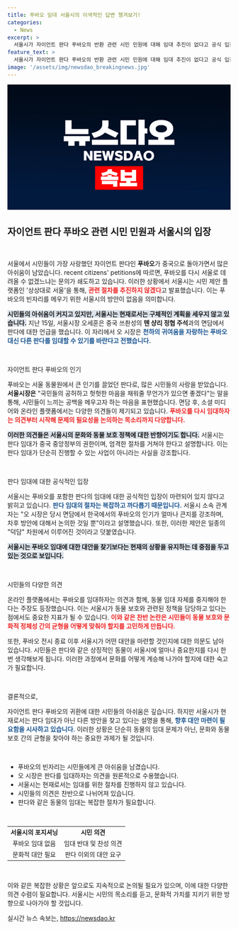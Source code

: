 ```yaml
---
title: 푸바오 임대 서울시의 이색적인 답변 챙겨보기!
categories:
  - News
excerpt: >
  서울시가 자이언트 판다 푸바오의 반환 관련 시민 민원에 대해 임대 추진이 없다고 공식 입장을 밝혔습니다. 오세훈 시장은 대안으로 다른 판다의 임대를 언급했지만, 엄격한 절차로 인해 현실은 어렵습니다. 클릭하여 찬반 논란의 전말을 알아보세요!
feature_text: >
  서울시가 자이언트 판다 푸바오의 반환 관련 시민 민원에 대해 임대 추진이 없다고 공식 입장을 밝혔습니다. 오세훈 시장은 대안으로 다른 판다의 임대를 언급했지만, 엄격한 절차로 인해 현실은 어렵습니다. 클릭하여 찬반 논란의 전말을 알아보세요!
image: '/assets/img/newsdao_breakingnews.jpg'
---
```


<p><img src="/assets/img/newsdao_breakingnews.jpg" alt="bookingtag 속보" /></p>

<h2 data-ke-size="size26">자이언트 판다 푸바오 관련 시민 민원과 서울시의 입장</h2>

<p data-ke-size="size16">&nbsp;</p>

<p>서울에서 시민들이 가장 사랑했던 자이언트 판다인 <b>푸바오</b>가 중국으로 돌아가면서 많은 아쉬움이 남았습니다. recent citizens' petitions에 따르면, 푸바오를 다시 서울로 데려올 수 없겠느냐는 문의가 쇄도하고 있습니다. 이러한 상황에서 서울시는 시민 제안 플랫폼인 '상상대로 서울'을 통해, <b><span style="color: #ee2323;">관련 절차를 추진하지 않겠다</span></b>고 발표했습니다. 이는 푸바오의 빈자리를 메우기 위한 서울시의 방안이 없음을 의미합니다.</p>

<p><b><span style="background-color: #21538527;">시민들의 아쉬움이 커지고 있지만, 서울시는 현재로서는 구체적인 계획을 세우지 않고 있습니다.</span></b> 지난 15일, 서울시장 오세훈은 중국 쓰촨성의 <b>톈 샹리 정협 주석</b>과의 면담에서 판다에 대한 언급을 했습니다. 이 자리에서 오 시장은 <b><span style="color: #1a5490;">천하의 귀여움을 자랑하는 푸바오 대신 다른 판다를 임대할 수 있기를 바란다고 전했습니다.</span></b></p>

<p data-ke-size="size16">&nbsp;</p>

<p>자이언트 판다 푸바오의 인기</p>

<p>푸바오는 서울 동물원에서 큰 인기를 끌었던 판다로, 많은 시민들의 사랑을 받았습니다. <b>서울시장은</b> "국민들의 공허하고 헛헛한 마음을 채워줄 무언가가 있으면 좋겠다"는 말을 통해, 시민들이 느끼는 공백을 메우고자 하는 마음을 표현했습니다. 면담 후, 소셜 미디어와 온라인 플랫폼에서는 다양한 의견들이 제기되고 있습니다. <b><span style="color: #ee2323;">푸바오를 다시 임대하자는 의견부터 시작해 문제의 필요성을 논의하는 목소리까지 다양합니다.</span></b></p>

<p><b><span style="background-color: #21538527;">이러한 의견들은 서울시의 문화와 동물 보호 정책에 대한 반향이기도 합니다.</span></b> 서울시는 판다 임대가 중국 중앙정부의 권한이며, 엄격한 절차를 거쳐야 한다고 설명합니다. 이는 판다 임대가 단순히 진행할 수 있는 사업이 아니라는 사실을 강조합니다.</p>

<p data-ke-size="size16">&nbsp;</p>

<p>판다 임대에 대한 공식적인 입장</p>

<p>서울시는 푸바오를 포함한 판다의 임대에 대한 공식적인 입장이 마련되어 있지 않다고 밝히고 있습니다. <b><span style="color: #1a5490;">판다 임대의 절차는 복잡하고 까다롭기 때문입니다.</span></b> 서울시 소속 관계자는 "오 시장은 당시 면담에서 한국에서의 푸바오의 인기가 얼마나 큰지를 강조하며, 차후 방안에 대해서 논의한 것일 뿐"이라고 설명했습니다. 또한, 이러한 제안은 일종의 "덕담" 차원에서 이루어진 것이라고 덧붙였습니다.</p>

<p><b><span style="background-color: #21538527;">서울시는 푸바오 임대에 대한 대안을 찾기보다는 현재의 상황을 유지하는 데 중점을 두고 있는 것으로 보입니다.</span></b></p>

<p data-ke-size="size16">&nbsp;</p>

<p>시민들의 다양한 의견</p>

<p>온라인 플랫폼에서는 푸바오를 임대하자는 의견과 함께, 동물 임대 자체를 중지해야 한다는 주장도 등장했습니다. 이는 서울시가 동물 보호와 관련된 정책을 담당하고 있다는 점에서도 중요한 지표가 될 수 있습니다. <b><span style="color: #ee2323;">이와 같은 찬반 논란은 시민들이 동물 보호와 문화적 정체성 간의 균형을 어떻게 맞춰야 할지를 고민하게 만듭니다.</span></b></p>

<p>또한, 푸바오 전시 종료 이후 서울시가 어떤 대안을 마련할 것인지에 대한 의문도 남아 있습니다. 시민들은 판다와 같은 상징적인 동물이 서울시에 얼마나 중요한지를 다시 한번 생각해보게 됩니다. 이러한 과정에서 문화를 어떻게 계승해 나가야 할지에 대한 숙고가 필요합니다.</p>

<p data-ke-size="size16">&nbsp;</p>

<p>결론적으로,</p>

<p>자이언트 판다 푸바오의 귀환에 대한 시민들의 아쉬움은 깊습니다. 하지만 서울시가 현재로서는 판다 임대가 아닌 다른 방안을 찾고 있다는 설명을 통해, <b><span style="color: #1a5490;">향후 대안 마련이 필요함을 시사하고 있습니다.</span></b> 이러한 상황은 단순히 동물의 임대 문제가 아닌, 문화와 동물 보호 간의 균형을 찾아야 하는 중요한 과제가 될 것입니다. </p>

<p data-ke-size="size16">&nbsp;</p>

<ul>
    <li>푸바오의 빈자리는 시민들에게 큰 아쉬움을 남겼습니다.</li>
    <li>오 시장은 판다를 임대하자는 의견을 원론적으로 수용했습니다.</li>
    <li>서울시는 현재로서는 임대를 위한 절차를 진행하지 않고 있습니다.</li>
    <li>시민들의 의견은 찬반으로 나뉘어져 있습니다.</li>
    <li>판다와 같은 동물의 임대는 복잡한 절차가 필요합니다.</li>
</ul>

<p data-ke-size="size16">&nbsp;</p>

<table style="width: 100%; border-collapse: collapse;">
    <tr>
        <td style="text-align: center; height: 17px;"><b>서울시의 포지셔닝</b></td>
        <td style="text-align: center; height: 17px;"><b>시민 의견</b></td>
    </tr>
    <tr>
        <td style="text-align: center; height: 17px;">푸바오 임대 없음</td>
        <td style="text-align: center; height: 17px;">임대 반대 및 찬성 의견</td>
    </tr>
    <tr>
        <td style="text-align: center; height: 17px;">문화적 대안 필요</td>
        <td style="text-align: center; height: 17px;">판다 이외의 대안 요구</td>
    </tr>
</table>

<p data-ke-size="size16">&nbsp;</p>

<p>이와 같은 복잡한 상황은 앞으로도 지속적으로 논의될 필요가 있으며, 이에 대한 다양한 의견 수렴이 필요합니다. 서울시는 시민의 목소리를 듣고, 문화적 가치를 지키기 위한 방향으로 나아가야 할 것입니다.</p>
실시간 뉴스 속보는, <a href="https://newsdao.kr" rel="dofollow">https://newsdao.kr</a>


